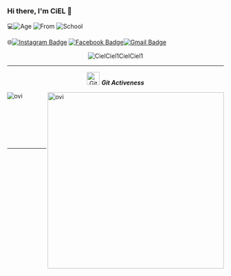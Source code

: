 ### Hi there, I'm CiEL 👋

<!--
**CielCiel1/CielCiel1** is a ✨ _special_ ✨ repository because its `README.md` (this file) appears on your GitHub profile.

Here are some ideas to get you started:

- 🔭 I’m currently working on ...
- 🌱 I’m currently learning ...
- 👯 I’m looking to collaborate on ...
- 🤔 I’m looking for help with ...
- 💬 Ask me about ...
- 📫 How to reach me: ...
- 😄 Pronouns: ...
- ⚡ Fun fact: ...
-->
💻![Age](https://img.shields.io/badge/Age-20-informational) ![From](https://img.shields.io/badge/From-HaTinh-informational)  ![School](https://img.shields.io/badge/School-National%20Economics%20University-informational) 

🌐[![Instagram Badge](https://img.shields.io/badge/-Instagram-E4405F?style=flat&logo=instagram&logoColor=white&link=https://instagram.com/m.a.n.u.m.a.n.o.j/)](https://www.instagram.com/ciel._.tr/) [![Facebook Badge](https://img.shields.io/badge/-Facebook-1877f2?style=flat&logo=facebook&logoColor=white&link=https://facebook.com/manumanoj0010)](https://www.facebook.com/cieltrantrang/)[![Gmail Badge](https://img.shields.io/badge/Gmail-red?style=flat-square&logo=Gmail&logoColor=white&link=mailto:manumanoj0010@gmail.com)](mailto:huyentrang201ciel@gmail.com)

<p align="center"><img src="https://github-readme-streak-stats.herokuapp.com/?user=CielCiel1&theme=algolia" alt="CielCiel1CielCiel1"  /></p>

<hr>
<p align="center">
 <img src="https://media.giphy.com/media/W5eoZHPpUx9sapR0eu/giphy.gif" width="30px" alt="Git"/>&nbsp;<i><b>Git Activeness</b></i></p>
 
<p><img align="left" src="https://github-readme-stats.vercel.app/api/top-langs?username=CielCiel1&show_icons=true&locale=en&layout=compact&theme=chartreuse-dark" alt="ovi" /></p>
<p>&nbsp;<img align="right" src="https://github-readme-stats.vercel.app/api?username=CielCiel1&show_icons=true&locale=en&theme=chartreuse-dark" alt="ovi" width="410" /></p>
<br><br><br><br><br>

<hr>




